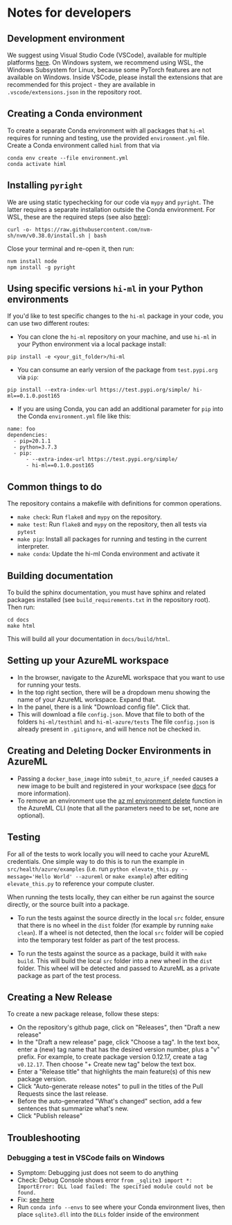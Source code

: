 # Notes for developers

## Development environment

We suggest using Visual Studio Code (VSCode), available for multiple platforms [here](https://code.visualstudio.com/).
On Windows system, we recommend using WSL, the Windows Subsystem for Linux, because some PyTorch features are not available on Windows.
Inside VSCode, please install the extensions that are recommended for this project - they are available in `.vscode/extensions.json` in the
repository root.


## Creating a Conda environment

To create a separate Conda environment with all packages that `hi-ml` requires for running and testing,
use the provided `environment.yml` file. Create a Conda environment called `himl` from that via
```shell script
conda env create --file environment.yml
conda activate himl
```

## Installing `pyright`
We are using static typechecking for our code via `mypy` and `pyright`. The latter requires a separate installation
outside the Conda environment. For WSL, these are the required steps (see also
[here](https://docs.microsoft.com/en-us/windows/dev-environment/javascript/nodejs-on-wsl)):
```shell
curl -o- https://raw.githubusercontent.com/nvm-sh/nvm/v0.38.0/install.sh | bash
```
Close your terminal and re-open it, then run:
```shell
nvm install node
npm install -g pyright
```

## Using specific versions `hi-ml` in your Python environments

If you'd like to test specific changes to the `hi-ml` package in your code, you can use two different routes:

* You can clone the `hi-ml` repository on your machine, and use `hi-ml` in your Python environment via a local package
install:
```shell script
pip install -e <your_git_folder>/hi-ml
```
* You can consume an early version of the package from `test.pypi.org` via `pip`:
```shell script
pip install --extra-index-url https://test.pypi.org/simple/ hi-ml==0.1.0.post165
```
* If you are using Conda, you can add an additional parameter for `pip` into the Conda `environment.yml` file like this:
```
name: foo
dependencies:
  - pip=20.1.1
  - python=3.7.3
  - pip:
      - --extra-index-url https://test.pypi.org/simple/
      - hi-ml==0.1.0.post165
```

## Common things to do

The repository contains a makefile with definitions for common operations.
* `make check`: Run `flake8` and `mypy` on the repository.
* `make test`: Run `flake8` and `mypy` on the repository, then all tests via `pytest`
* `make pip`: Install all packages for running and testing in the current interpreter.
* `make conda`: Update the hi-ml Conda environment and activate it

## Building documentation
To build the sphinx documentation, you must have sphinx and related packages installed
(see `build_requirements.txt` in the repository root). Then run:
```
cd docs
make html
```
This will build all your documentation in `docs/build/html`.


## Setting up your AzureML workspace

* In the browser, navigate to the AzureML workspace that you want to use for running your tests.
* In the top right section, there will be a dropdown menu showing the name of your AzureML workspace. Expand that.
* In the panel, there is a link "Download config file". Click that.
* This will download a file `config.json`. Move that file to both of the folders `hi-ml/testhiml` and `hi-ml-azure/tests`
  The file `config.json` is already present in `.gitignore`, and will hence not be checked in.

## Creating and Deleting Docker Environments in AzureML

* Passing a `docker_base_image` into `submit_to_azure_if_needed` causes a new image to be built and registered in your
workspace (see [docs](https://docs.microsoft.com/en-us/azure/machine-learning/how-to-use-environments) for more
information).
* To remove an environment use the [az ml environment delete](https://docs.microsoft.com/en-us/cli/azure/ml/environment?view=azure-cli-latest#az_ml_environment_delete)
function in the AzureML CLI (note that all the parameters need to be set, none are optional).

## Testing

For all of the tests to work locally you will need to cache your AzureML credentials. One simple way to do this is to
run the example in `src/health/azure/examples` (i.e. run `python elevate_this.py --message='Hello World' --azureml` or
`make example`) after editing `elevate_this.py` to reference your compute cluster.

When running the tests locally, they can either be run against the source directly, or the source built into a package.

- To run the tests against the source directly in the local `src` folder, ensure that there is no wheel in the `dist` folder (for example by running `make clean`). If a wheel is not detected, then the local `src` folder will be copied into the temporary test folder as part of the test process.

- To run the tests against the source as a package, build it with `make build`. This will build the local `src` folder into a new wheel in the `dist` folder. This wheel will be detected and passed to AzureML as a private package as part of the test process.


## Creating a New Release

To create a new package release, follow these steps:
* On the repository's github page, click on "Releases", then "Draft a new release"
* In the "Draft a new release" page, click "Choose a tag". In the text box, enter a (new) tag name that has
  the desired version number, plus a "v" prefix. For example, to create package version 0.12.17, create a
  tag `v0.12.17`. Then choose "+ Create new tag" below the text box.
* Enter a "Release title" that highlights the main feature(s) of this new package version.
* Click "Auto-generate  release notes" to pull in the titles of the Pull Requests since the last release.
* Before the auto-generated "What's changed" section, add a few sentences that summarize what's new.
* Click "Publish release"


## Troubleshooting

### Debugging a test in VSCode fails on Windows

* Symptom: Debugging just does not seem to do anything
* Check: Debug Console shows error `from _sqlite3 import *: ImportError: DLL load failed: The specified module could not be found.`
* Fix: [see here](https://stackoverflow.com/questions/54876404/unable-to-import-sqlite3-using-anaconda-python)
* Run `conda info --envs` to see where your Conda environment lives, then place `sqlite3.dll` into the `DLLs` folder inside of the environment
